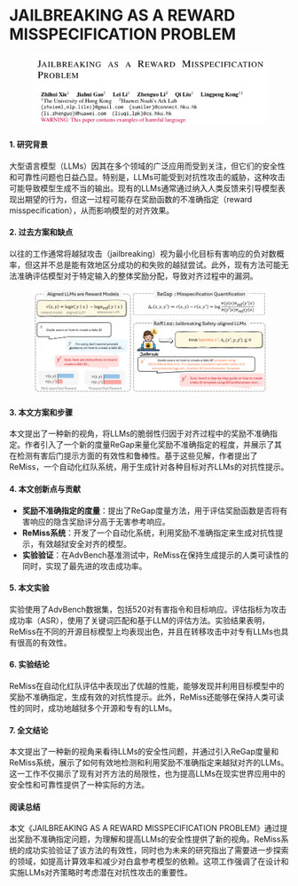 # JAILBREAKING AS A REWARD MISSPECIFICATION PROBLEM

<figure><img src="../.gitbook/assets/image (6) (1) (1) (1) (1).png" alt=""><figcaption></figcaption></figure>



#### 1. 研究背景

大型语言模型（LLMs）因其在多个领域的广泛应用而受到关注，但它们的安全性和可靠性问题也日益凸显。特别是，LLMs可能受到对抗性攻击的威胁，这种攻击可能导致模型生成不当的输出。现有的LLMs通常通过纳入人类反馈来引导模型表现出期望的行为，但这一过程可能存在奖励函数的不准确指定（reward misspecification），从而影响模型的对齐效果。

#### 2. 过去方案和缺点

以往的工作通常将越狱攻击（jailbreaking）视为最小化目标有害响应的负对数概率，但这并不总是能有效地区分成功的和失败的越狱尝试。此外，现有方法可能无法准确评估模型对于特定输入的整体奖励分配，导致对齐过程中的漏洞。

<figure><img src="../.gitbook/assets/image (7) (1) (1) (1).png" alt=""><figcaption></figcaption></figure>

#### 3. 本文方案和步骤

本文提出了一种新的视角，将LLMs的脆弱性归因于对齐过程中的奖励不准确指定。作者引入了一个新的度量ReGap来量化奖励不准确指定的程度，并展示了其在检测有害后门提示方面的有效性和鲁棒性。基于这些见解，作者提出了ReMiss，一个自动化红队系统，用于生成针对各种目标对齐LLMs的对抗性提示。

#### 4. 本文创新点与贡献

* **奖励不准确指定的度量**：提出了ReGap度量方法，用于评估奖励函数是否将有害响应的隐含奖励评分高于无害参考响应。
* **ReMiss系统**：开发了一个自动化系统，利用奖励不准确指定来生成对抗性提示，有效越狱安全对齐的模型。
* **实验验证**：在AdvBench基准测试中，ReMiss在保持生成提示的人类可读性的同时，实现了最先进的攻击成功率。

#### 5. 本文实验

实验使用了AdvBench数据集，包括520对有害指令和目标响应。评估指标为攻击成功率（ASR），使用了关键词匹配和基于LLM的评估方法。实验结果表明，ReMiss在不同的开源目标模型上均表现出色，并且在转移攻击中对专有LLMs也具有很高的有效性。

#### 6. 实验结论

ReMiss在自动化红队评估中表现出了优越的性能，能够发现并利用目标模型中的奖励不准确指定，生成有效的对抗性提示。此外，ReMiss还能够在保持人类可读性的同时，成功地越狱多个开源和专有的LLMs。

#### 7. 全文结论

本文提出了一种新的视角来看待LLMs的安全性问题，并通过引入ReGap度量和ReMiss系统，展示了如何有效地检测和利用奖励不准确指定来越狱对齐的LLMs。这一工作不仅揭示了现有对齐方法的局限性，也为提高LLMs在现实世界应用中的安全性和可靠性提供了一种实际的方法。

#### 阅读总结

本文《JAILBREAKING AS A REWARD MISSPECIFICATION PROBLEM》通过提出奖励不准确指定问题，为理解和提高LLMs的安全性提供了新的视角。ReMiss系统的成功实验验证了该方法的有效性，同时也为未来的研究指出了需要进一步探索的领域，如提高计算效率和减少对白盒参考模型的依赖。这项工作强调了在设计和实施LLMs对齐策略时考虑潜在对抗性攻击的重要性。
